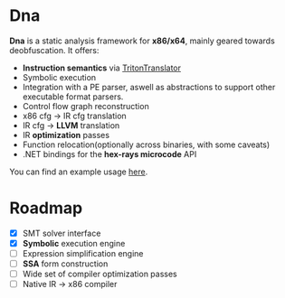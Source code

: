 # Dna

**Dna** is a static analysis framework for **x86/x64**, mainly geared towards deobfuscation. It offers:
- **Instruction semantics** via [TritonTranslator](https://github.com/Colton1skees/TritonTranslator)
- Symbolic execution
- Integration with a PE parser, aswell as abstractions to support other executable format parsers.
- Control flow graph reconstruction
- x86 cfg -> IR cfg translation
- IR cfg -> **LLVM** translation
- IR **optimization** passes
- Function relocation(optionally across binaries, with some caveats)
- .NET bindings for the **hex-rays microcode** API

You can find an example usage [here](https://github.com/Colton1skees/Dna/blob/master/Dna.Example/Program.cs).

# Roadmap
 * [X] SMT solver interface
 * [X] **Symbolic** execution engine
 * [ ] Expression simplification engine
 * [ ] **SSA** form construction
 * [ ] Wide set of compiler optimization passes
 * [ ] Native IR -> x86 compiler
